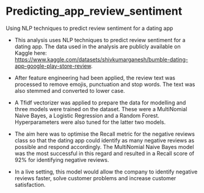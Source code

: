 # Predicting_app_review_sentiment
Using NLP techniques to predict review sentiment for a dating app

* This analysis uses NLP techniques to predict review sentiment for a dating app. The data used in the analysis are publicly available on Kaggle here: https://www.kaggle.com/datasets/shivkumarganesh/bumble-dating-app-google-play-store-review.

* After feature engineering had been applied, the review text was processed to remove emojis, punctuation and stop words. The text was also stemmed and converted to lower case.

* A Tfidf vectorizer was applied to prepare the data for modelling and three models were trained on the dataset. These were a MultiNomial Naive Bayes, a Logistic Regression and a Random Forest. Hyperparameters were also tuned for the latter two models.

* The aim here was to optimise the Recall metric for the negative reviews class so that the dating app could identify as many negative reviews as possible and respond accordingly. The MultiNomial Naive Bayes model was the most successful in this regard and resulted in a Recall score of 92% for identifying negative reviews.

* In a live setting, this model would allow the company to identify negative reviews faster, solve customer problems and increase customer satisfaction.
